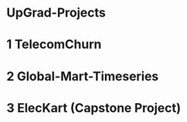# UpGrad-Projects


# 1 TelecomChurn





# 2 Global-Mart-Timeseries




# 3 ElecKart (Capstone Project)
